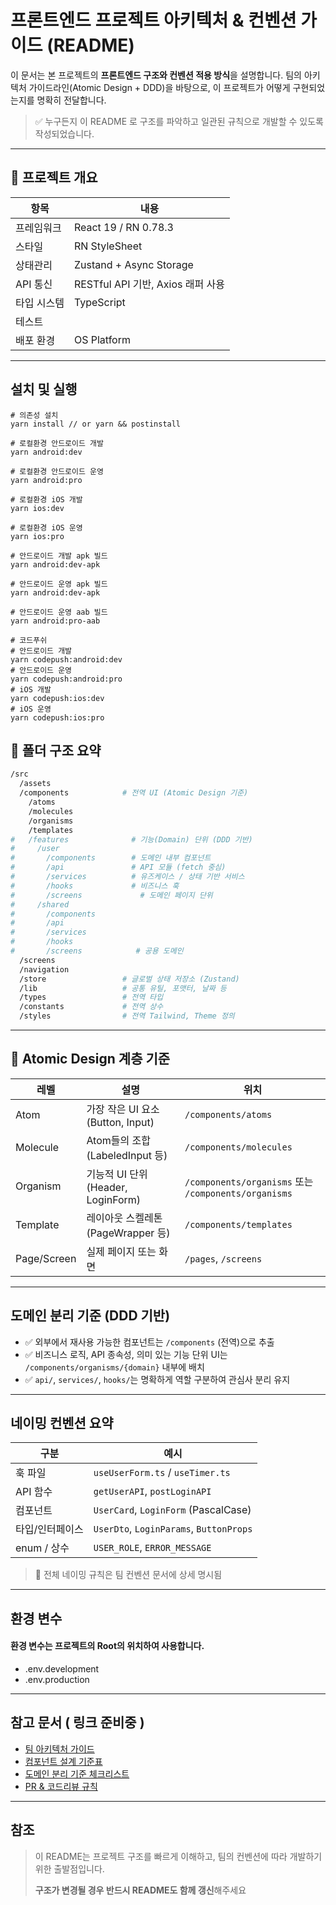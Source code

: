 # 프론트엔드 프로젝트 아키텍처 & 컨벤션 가이드 (README)

이 문서는 본 프로젝트의 **프론트엔드 구조와 컨벤션 적용 방식**을 설명합니다.
팀의 아키텍처 가이드라인(Atomic Design + DDD)을 바탕으로, 이 프로젝트가 어떻게 구현되었는지를 명확히 전달합니다.

> ✅ 누구든지 이 README 로 구조를 파악하고 일관된 규칙으로 개발할 수 있도록 작성되었습니다.

---

## 🚀 프로젝트 개요

| 항목        | 내용                              |
| ----------- | --------------------------------- |
| 프레임워크  | React 19 / RN 0.78.3              |
| 스타일      | RN StyleSheet                     |
| 상태관리    | Zustand + Async Storage           |
| API 통신    | RESTful API 기반, Axios 래퍼 사용 |
| 타입 시스템 | TypeScript                        |
| 테스트      |                                   |
| 배포 환경   | OS Platform                       |

---

## 설치 및 실행

```shell
# 의존성 설치
yarn install // or yarn && postinstall

# 로컬환경 안드로이드 개발
yarn android:dev

# 로컬환경 안드로이드 운영
yarn android:pro

# 로컬환경 iOS 개발
yarn ios:dev

# 로컬환경 iOS 운영
yarn ios:pro

# 안드로이드 개발 apk 빌드
yarn android:dev-apk

# 안드로이드 운영 apk 빌드
yarn android:dev-apk

# 안드로이드 운영 aab 빌드
yarn android:pro-aab

# 코드푸쉬
# 안드로이드 개발
yarn codepush:android:dev
# 안드로이드 운영
yarn codepush:android:pro
# iOS 개발
yarn codepush:ios:dev
# iOS 운영
yarn codepush:ios:pro
```

## 📁 폴더 구조 요약

```bash
/src
  /assets
  /components            # 전역 UI (Atomic Design 기준)
    /atoms
    /molecules
    /organisms
    /templates
#   /features              # 기능(Domain) 단위 (DDD 기반)
#     /user
#       /components        # 도메인 내부 컴포넌트
#       /api               # API 모듈 (fetch 중심)
#       /services          # 유즈케이스 / 상태 기반 서비스
#       /hooks             # 비즈니스 훅
#       /screens             # 도메인 페이지 단위
#     /shared
#       /components
#       /api
#       /services
#       /hooks
#       /screens            # 공용 도메인
  /screens
  /navigation
  /store                 # 글로벌 상태 저장소 (Zustand)
  /lib                   # 공통 유틸, 포맷터, 날짜 등
  /types                 # 전역 타입
  /constants             # 전역 상수
  /styles                # 전역 Tailwind, Theme 정의
```

---

## 🎨 Atomic Design 계층 기준

| 레벨        | 설명                               | 위치                                                 |
| ----------- | ---------------------------------- | ---------------------------------------------------- |
| Atom        | 가장 작은 UI 요소 (Button, Input)  | `/components/atoms`                                  |
| Molecule    | Atom들의 조합 (LabeledInput 등)    | `/components/molecules`                              |
| Organism    | 기능적 UI 단위 (Header, LoginForm) | `/components/organisms` 또는 `/components/organisms` |
| Template    | 레이아웃 스켈레톤 (PageWrapper 등) | `/components/templates`                              |
| Page/Screen | 실제 페이지 또는 화면              | `/pages`, `/screens`                                 |

---

## 도메인 분리 기준 (DDD 기반)

- ✅ 외부에서 재사용 가능한 컴포넌트는 `/components` (전역)으로 추출
- ✅ 비즈니스 로직, API 종속성, 의미 있는 기능 단위 UI는 `/components/organisms/{domain}` 내부에 배치
- ✅ `api/`, `services/`, `hooks/`는 명확하게 역할 구분하여 관심사 분리 유지

---

## 네이밍 컨벤션 요약

| 구분            | 예시                                    |
| --------------- | --------------------------------------- |
| 훅 파일         | `useUserForm.ts` / `useTimer.ts`        |
| API 함수        | `getUserAPI`, `postLoginAPI`            |
| 컴포넌트        | `UserCard`, `LoginForm` (PascalCase)    |
| 타입/인터페이스 | `UserDto`, `LoginParams`, `ButtonProps` |
| enum / 상수     | `USER_ROLE`, `ERROR_MESSAGE`            |

> 📌 전체 네이밍 규칙은 팀 컨벤션 문서에 상세 명시됨

---

## 환경 변수

#### 환경 변수는 프로젝트의 Root의 위치하여 사용합니다.

- .env.development
- .env.production

---

## 참고 문서 ( 링크 준비중 )

- [팀 아키텍처 가이드](./docs/architecture-guide.md)
- [컴포넌트 설계 기준표](./docs/component-standard.md)
- [도메인 분리 기준 체크리스트](./docs/domain-split-checklist.md)
- [PR & 코드리뷰 규칙](./docs/pr-review.md)

---

## 참조

> 이 README는 프로젝트 구조를 빠르게 이해하고, 팀의 컨벤션에 따라 개발하기 위한 출발점입니다.
>
> **구조가 변경될 경우 반드시 README도 함께 갱신**해주세요
